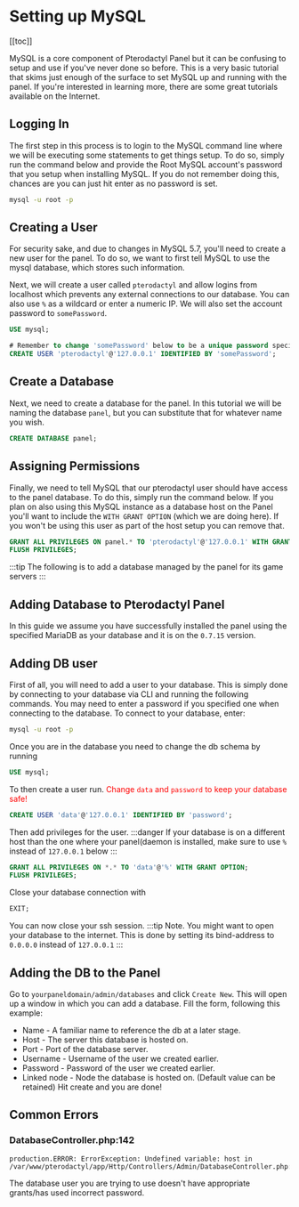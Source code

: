 # Setting up MySQL
[[toc]]

MySQL is a core component of Pterodactyl Panel but it can be confusing to setup and use if you've never done so before.
This is a very basic tutorial that skims just enough of the surface to set MySQL up and running with the panel.
If you're interested in learning more, there are some great tutorials available on the Internet.

## Logging In
The first step in this process is to login to the MySQL command line where we will be executing some statements to get
things setup. To do so, simply run the command below and provide the Root MySQL account's password that you setup when
installing MySQL. If you do not remember doing this, chances are you can just hit enter as no password is set.

``` bash
mysql -u root -p
```

## Creating a User
For security sake, and due to changes in MySQL 5.7, you'll need to create a new user for the panel. To do so, we want
to first tell MySQL to use the mysql database, which stores such information.

Next, we will create a user called `pterodactyl` and allow logins from localhost which prevents any external connections
to our database. You can also use `%` as a wildcard or enter a numeric IP. We will also set the account password
to `somePassword`.

``` sql
USE mysql;

# Remember to change 'somePassword' below to be a unique password specific to this account.
CREATE USER 'pterodactyl'@'127.0.0.1' IDENTIFIED BY 'somePassword';
```

## Create a Database
Next, we need to create a database for the panel. In this tutorial we will be naming the database `panel`, but you can
substitute that for whatever name you wish.

``` sql
CREATE DATABASE panel;
```

## Assigning Permissions
Finally, we need to tell MySQL that our pterodactyl user should have access to the panel database. To do this, simply
run the command below. If you plan on also using this MySQL instance as a database host on the Panel you'll want to
include the `WITH GRANT OPTION` (which we are doing here). If you won't be using this user as part of the host setup
you can remove that.

``` sql
GRANT ALL PRIVILEGES ON panel.* TO 'pterodactyl'@'127.0.0.1' WITH GRANT OPTION;
FLUSH PRIVILEGES;
```
:::tip
The following is to add a database managed by the panel for its game servers
:::
## Adding Database to Pterodactyl Panel
In this guide we assume you have successfully installed the panel using the specified MariaDB as your database and it is on the `0.7.15` version.
## Adding DB user
First of all, you will need to add a user to your database. This is simply done by connecting to your database via CLI and running the following commands. You may need to enter a password if you specified one when connecting to the database. To connect to your database, enter:
```bash
mysql -u root -p
```
Once you are in the database you need to change the db schema by running
```sql
USE mysql;
```
To then create a user run.<span style="color:red"> Change `data` and `password` to keep your database safe! </span>
```sql
CREATE USER 'data'@'127.0.0.1' IDENTIFIED BY 'password';
```
Then add privileges for the user.
:::danger
If your database is on a different host than the one where your panel(daemon is installed, make sure to use `%` instead of `127.0.0.1` below
:::
```sql
GRANT ALL PRIVILEGES ON *.* TO 'data'@'%' WITH GRANT OPTION;
FLUSH PRIVILEGES;
```
Close your database connection with
```sql
EXIT;
```
You can now close your ssh session.
:::tip
Note. You might want to open your database to the internet. This is done by setting its bind-address to `0.0.0.0` instead of `127.0.0.1`
:::
## Adding the DB to the Panel
Go to `yourpaneldomain/admin/databases` and click `Create New`. This will open up a window in which you can add a database.
Fill the form, following this example:
- Name - A familiar name to reference the db at a later stage.
- Host - The server this database is hosted on.
- Port - Port of the database server.
- Username - Username of the user we created earlier.
- Password - Password of the user we created earlier.
- Linked node - Node the database is hosted on. (Default value can be retained)
Hit create and you are done!
## Common Errors
### DatabaseController.php:142
```
production.ERROR: ErrorException: Undefined variable: host in /var/www/pterodactyl/app/Http/Controllers/Admin/DatabaseController.php:142
```
The database user you are trying to use doesn't have appropriate grants/has used incorrect password.<br/>
